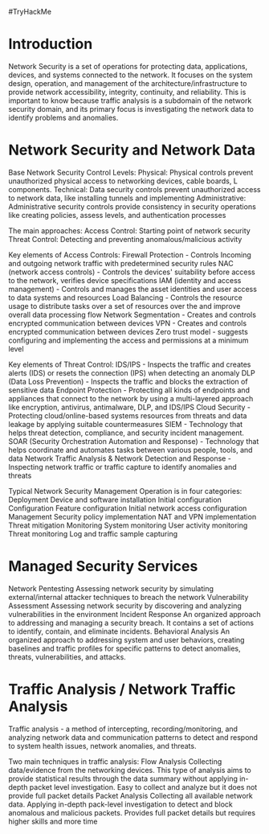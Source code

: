 #TryHackMe 
# Introduction

Network Security is a set of operations for protecting data, applications, devices, and systems connected to the network. It focuses on the system design, operation, and management of the architecture/infrastructure to provide network accessibility, integrity, continuity, and reliability. This is important to know because traffic analysis is a subdomain of the network security domain, and its primary focus is investigating the network data to identify problems and anomalies.

# Network Security and Network Data

Base Network Security Control Levels:
	Physical: Physical controls prevent unauthorized physical access to networking devices, cable boards, L components.
	Technical: Data security controls prevent unauthorized access to network data, like installing tunnels and implementing 
	Administrative: Administrative security controls provide consistency in security operations like creating policies, assess levels, and authentication processes 

The main approaches:
	Access Control: Starting point of network security
	Threat Control: Detecting and preventing anomalous/malicious activity

Key elements of Access Controls:
	Firewall Protection - Controls Incoming and outgoing network traffic with predetermined security rules
	NAC (network access controls) - Controls the devices' suitability before access to the network, verifies device specifications
	IAM (identity and access management) - Controls and manages the asset identities and user access to data systems and resources 
	Load Balancing - Controls the resource usage to distribute tasks over a set of resources over the and improve overall data processing flow
	Network Segmentation - Creates and controls encrypted communication between devices 
	VPN - Creates and controls encrypted communication between devices
	Zero trust model - suggests configuring and implementing the access and permissions at a minimum level

Key elements of Threat Control:
	IDS/IPS - Inspects the traffic and creates alerts (IDS) or resets the connection (IPS) when detecting an anomaly 
	DLP (Data Loss Prevention) - Inspects the traffic and blocks the extraction of sensitive data 
	Endpoint Protection - Protecting all kinds of endpoints and appliances that connect to the network by using a multi-layered approach like encryption, antivirus, antimalware, DLP, and IDS/IPS
	Cloud Security - Protecting cloud/online-based systems resources from threats and data leakage by applying suitable countermeasures 
	SIEM - Technology that helps threat detection, compliance, and security incident management.
	SOAR (Security Orchestration Automation and Response) - Technology that helps coordinate and automates tasks between various people, tools, and data
	Network Traffic Analysis & Network Detection and Response - Inspecting network traffic or traffic capture to identify anomalies and threats 

Typical Network Security Management Operation is in four categories: 
Deployment 
	Device and software installation
	Initial configuration 
Configuration
	Feature configuration
	Initial network access configuration
Management 
	Security policy implementation
	NAT and VPN implementation
	Threat mitigation
Monitoring
	System monitoring
	User activity monitoring
	Threat monitoring
	Log and traffic sample capturing 

# Managed Security Services

Network Pentesting
	Assessing network security by simulating external/internal attacker techniques to breach the network
Vulnerability Assessment
	Assessing network security by discovering and analyzing vulnerabilities in the environment
Incident Response 
	An organized approach to addressing and managing a security breach. It contains a set of actions to identify, contain, and eliminate incidents.
Behavioral Analysis 
	An organized approach to addressing system and user behaviors, creating baselines and traffic profiles for specific patterns to detect anomalies, threats, vulnerabilities, and attacks.

# Traffic Analysis / Network Traffic Analysis

Traffic analysis - a method of intercepting, recording/monitoring, and analyzing network data and communication patterns to detect and respond to system health issues, network anomalies, and threats.

Two main techniques in traffic analysis:
Flow Analysis 
	Collecting data/evidence from the networking devices. This type of analysis aims to provide statistical results through the data summary without applying in-depth packet level investigation. Easy to collect and analyze but it does not provide full packet details
Packet Analysis
	Collecting all available network data. Applying in-depth pack-level investigation to detect and block anomalous and malicious packets. Provides full packet details but requires higher skills and more time



